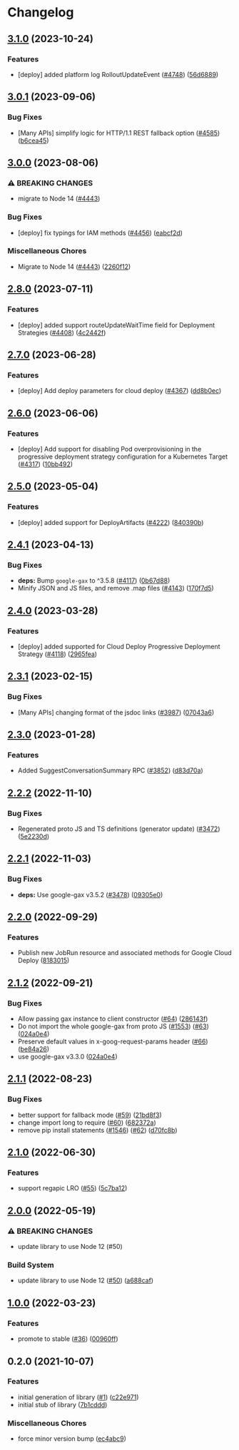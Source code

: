 # Changelog

## [3.1.0](https://github.com/googleapis/google-cloud-node/compare/deploy-v3.0.1...deploy-v3.1.0) (2023-10-24)


### Features

* [deploy] added platform log RolloutUpdateEvent ([#4748](https://github.com/googleapis/google-cloud-node/issues/4748)) ([56d6889](https://github.com/googleapis/google-cloud-node/commit/56d688930012a4495b17a4df9ec1a40cabcb2979))

## [3.0.1](https://github.com/googleapis/google-cloud-node/compare/deploy-v3.0.0...deploy-v3.0.1) (2023-09-06)


### Bug Fixes

* [Many APIs] simplify logic for HTTP/1.1 REST fallback option ([#4585](https://github.com/googleapis/google-cloud-node/issues/4585)) ([b6cea45](https://github.com/googleapis/google-cloud-node/commit/b6cea45d03faaa7bd6e5daa36ebd0063a1e1f251))

## [3.0.0](https://github.com/googleapis/google-cloud-node/compare/deploy-v2.8.0...deploy-v3.0.0) (2023-08-06)


### ⚠ BREAKING CHANGES

* migrate to Node 14 ([#4443](https://github.com/googleapis/google-cloud-node/issues/4443))

### Bug Fixes

* [deploy] fix typings for IAM methods ([#4456](https://github.com/googleapis/google-cloud-node/issues/4456)) ([eabcf2d](https://github.com/googleapis/google-cloud-node/commit/eabcf2d02b98a4b6c183288719b77c47931d11ab))


### Miscellaneous Chores

* Migrate to Node 14 ([#4443](https://github.com/googleapis/google-cloud-node/issues/4443)) ([2260f12](https://github.com/googleapis/google-cloud-node/commit/2260f12543d171bda95345e53475f5f0fdc45770))

## [2.8.0](https://github.com/googleapis/google-cloud-node/compare/deploy-v2.7.0...deploy-v2.8.0) (2023-07-11)


### Features

* [deploy] added support routeUpdateWaitTime field for Deployment Strategies ([#4408](https://github.com/googleapis/google-cloud-node/issues/4408)) ([4c2442f](https://github.com/googleapis/google-cloud-node/commit/4c2442fb3b2183d49bdd721ddc751f5b4cbcabca))

## [2.7.0](https://github.com/googleapis/google-cloud-node/compare/deploy-v2.6.0...deploy-v2.7.0) (2023-06-28)


### Features

* [deploy] Add deploy parameters for cloud deploy ([#4367](https://github.com/googleapis/google-cloud-node/issues/4367)) ([dd8b0ec](https://github.com/googleapis/google-cloud-node/commit/dd8b0ec2df1c39330e1a104de55e809d9a31a1a9))

## [2.6.0](https://github.com/googleapis/google-cloud-node/compare/deploy-v2.5.0...deploy-v2.6.0) (2023-06-06)


### Features

* [deploy] Add support for disabling Pod overprovisioning in the progressive deployment strategy configuration for a Kubernetes Target ([#4317](https://github.com/googleapis/google-cloud-node/issues/4317)) ([10bb492](https://github.com/googleapis/google-cloud-node/commit/10bb49288c297bfd04bf48b26646e3990b454e27))

## [2.5.0](https://github.com/googleapis/google-cloud-node/compare/deploy-v2.4.1...deploy-v2.5.0) (2023-05-04)


### Features

* [deploy] added support for DeployArtifacts ([#4222](https://github.com/googleapis/google-cloud-node/issues/4222)) ([840390b](https://github.com/googleapis/google-cloud-node/commit/840390b4fdad779617572db6ce54922cb894e667))

## [2.4.1](https://github.com/googleapis/google-cloud-node/compare/deploy-v2.4.0...deploy-v2.4.1) (2023-04-13)


### Bug Fixes

* **deps:** Bump `google-gax` to ^3.5.8 ([#4117](https://github.com/googleapis/google-cloud-node/issues/4117)) ([0b67d88](https://github.com/googleapis/google-cloud-node/commit/0b67d883963643ce1b4f6d2ccd3e8d37adf6e029))
* Minify JSON and JS files, and remove .map files ([#4143](https://github.com/googleapis/google-cloud-node/issues/4143)) ([170f7d5](https://github.com/googleapis/google-cloud-node/commit/170f7d57b8fd344d182a8e758867b8124722eebc))

## [2.4.0](https://github.com/googleapis/google-cloud-node/compare/deploy-v2.3.1...deploy-v2.4.0) (2023-03-28)


### Features

* [deploy] added supported for Cloud Deploy Progressive Deployment Strategy ([#4118](https://github.com/googleapis/google-cloud-node/issues/4118)) ([2965fea](https://github.com/googleapis/google-cloud-node/commit/2965feabbec63b308d7e1c36f98ba3405f879cfb))

## [2.3.1](https://github.com/googleapis/google-cloud-node/compare/deploy-v2.3.0...deploy-v2.3.1) (2023-02-15)


### Bug Fixes

* [Many APIs] changing format of the jsdoc links ([#3987](https://github.com/googleapis/google-cloud-node/issues/3987)) ([07043a6](https://github.com/googleapis/google-cloud-node/commit/07043a629545ad418f33f90f9f96147a136e1728))

## [2.3.0](https://github.com/googleapis/google-cloud-node/compare/deploy-v2.2.2...deploy-v2.3.0) (2023-01-28)


### Features

* Added SuggestConversationSummary RPC ([#3852](https://github.com/googleapis/google-cloud-node/issues/3852)) ([d83d70a](https://github.com/googleapis/google-cloud-node/commit/d83d70a25f78812a44c4476b2149fbdef0a2baa1))

## [2.2.2](https://github.com/googleapis/google-cloud-node/compare/deploy-v2.2.1...deploy-v2.2.2) (2022-11-10)


### Bug Fixes

* Regenerated proto JS and TS definitions (generator update) ([#3472](https://github.com/googleapis/google-cloud-node/issues/3472)) ([5e2230d](https://github.com/googleapis/google-cloud-node/commit/5e2230dfc4302bb2ac9628ff4200eb46509e103d))

## [2.2.1](https://github.com/googleapis/google-cloud-node/compare/deploy-v2.2.0...deploy-v2.2.1) (2022-11-03)


### Bug Fixes

* **deps:** Use google-gax v3.5.2 ([#3478](https://github.com/googleapis/google-cloud-node/issues/3478)) ([09305e0](https://github.com/googleapis/google-cloud-node/commit/09305e06548b89dc17bb3d3167e2d1e69588caa4))

## [2.2.0](https://github.com/googleapis/nodejs-deploy/compare/v2.1.2...v2.2.0) (2022-09-29)


### Features

* Publish new JobRun resource and associated methods for Google Cloud Deploy ([8183015](https://github.com/googleapis/nodejs-deploy/commit/8183015c907f932346fde8c3b6dc981a3e561efe))

## [2.1.2](https://github.com/googleapis/nodejs-deploy/compare/v2.1.1...v2.1.2) (2022-09-21)


### Bug Fixes

* Allow passing gax instance to client constructor ([#64](https://github.com/googleapis/nodejs-deploy/issues/64)) ([286143f](https://github.com/googleapis/nodejs-deploy/commit/286143f2e7aff409f57b57f58239c21fa16dc230))
* Do not import the whole google-gax from proto JS ([#1553](https://github.com/googleapis/nodejs-deploy/issues/1553)) ([#63](https://github.com/googleapis/nodejs-deploy/issues/63)) ([024a0e4](https://github.com/googleapis/nodejs-deploy/commit/024a0e4e4902950fc9b40bfed77f2c2ceacf2fce))
* Preserve default values in x-goog-request-params header ([#66](https://github.com/googleapis/nodejs-deploy/issues/66)) ([be84a26](https://github.com/googleapis/nodejs-deploy/commit/be84a262c1292cd804d7c3b4e0690e21ff122460))
* use google-gax v3.3.0 ([024a0e4](https://github.com/googleapis/nodejs-deploy/commit/024a0e4e4902950fc9b40bfed77f2c2ceacf2fce))

## [2.1.1](https://github.com/googleapis/nodejs-deploy/compare/v2.1.0...v2.1.1) (2022-08-23)


### Bug Fixes

* better support for fallback mode ([#59](https://github.com/googleapis/nodejs-deploy/issues/59)) ([21bd8f3](https://github.com/googleapis/nodejs-deploy/commit/21bd8f318612224884e01504e949d59f9f9c5615))
* change import long to require ([#60](https://github.com/googleapis/nodejs-deploy/issues/60)) ([682372a](https://github.com/googleapis/nodejs-deploy/commit/682372af2f6758cb797743ad08ad474837024219))
* remove pip install statements ([#1546](https://github.com/googleapis/nodejs-deploy/issues/1546)) ([#62](https://github.com/googleapis/nodejs-deploy/issues/62)) ([d70fc8b](https://github.com/googleapis/nodejs-deploy/commit/d70fc8b1f161cd908385001eb433fb0a1bdae561))

## [2.1.0](https://github.com/googleapis/nodejs-deploy/compare/v2.0.0...v2.1.0) (2022-06-30)


### Features

* support regapic LRO ([#55](https://github.com/googleapis/nodejs-deploy/issues/55)) ([5c7ba12](https://github.com/googleapis/nodejs-deploy/commit/5c7ba1270c9f7b386614a1efa4ef4e752b591fda))

## [2.0.0](https://github.com/googleapis/nodejs-deploy/compare/v1.0.0...v2.0.0) (2022-05-19)


### ⚠ BREAKING CHANGES

* update library to use Node 12 (#50)

### Build System

* update library to use Node 12 ([#50](https://github.com/googleapis/nodejs-deploy/issues/50)) ([a688caf](https://github.com/googleapis/nodejs-deploy/commit/a688caf817f5f760d951ad6e9570ee0f4a4c0c5f))

## [1.0.0](https://github.com/googleapis/nodejs-deploy/compare/v0.2.0...v1.0.0) (2022-03-23)


### Features

* promote to stable ([#36](https://github.com/googleapis/nodejs-deploy/issues/36)) ([00960ff](https://github.com/googleapis/nodejs-deploy/commit/00960ff75a3d40e9f4a81efb868e56642937e49f))

## 0.2.0 (2021-10-07)


### Features

* initial generation of library ([#1](https://www.github.com/googleapis/nodejs-deploy/issues/1)) ([c22e971](https://www.github.com/googleapis/nodejs-deploy/commit/c22e9711390855c0c992d3f89ac47360c7e47daf))
* initial stub of library ([7b1cddd](https://www.github.com/googleapis/nodejs-deploy/commit/7b1cdddd39f236838bba28d70ab9b24ba66a8aa5))


### Miscellaneous Chores

* force minor version bump ([ec4abc9](https://www.github.com/googleapis/nodejs-deploy/commit/ec4abc940641181946ae5c27079c9e72b26774cf))

